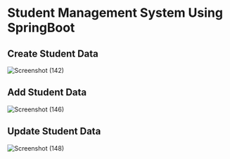 # Student Management System Using SpringBoot

## Create Student Data
![Screenshot (142)](https://github.com/Misskarina/Thymespringboot/assets/126039790/c7b8757f-22fb-484e-b747-3a86a65109d0)


## Add Student Data
![Screenshot (146)](https://github.com/Misskarina/Thymespringboot/assets/126039790/949b200b-c5b3-405a-b7d4-28254362ab54)


## Update Student Data
![Screenshot (148)](https://github.com/Misskarina/Thymespringboot/assets/126039790/b1776db2-5b0c-48a4-a443-56982a09642f)





